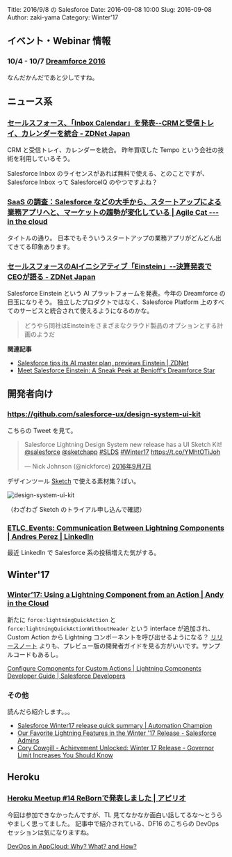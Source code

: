 Title: 2016/9/8 の Salesforce
Date: 2016-09-08 10:00
Slug: 2016-09-08
Author: zaki-yama
Category: Winter'17

## イベント・Webinar 情報

### 10/4 - 10/7 [Dreamforce 2016](http://www.salesforce.com/jp/dreamforce/DF16/)

なんだかんだであと少しですね。

## ニュース系

### [セールスフォース、「Inbox Calendar」を発表--CRMと受信トレイ、カレンダーを統合 - ZDNet Japan](http://japan.zdnet.com/article/35087493/)

CRM と受信トレイ、カレンダーを統合。
昨年買収した Tempo という会社の技術を利用しているそう。

Salesforce Inbox のライセンスがあれば無料で使える、とのことですが、Salesforce Inbox って SalesforceIQ のやつですよね？

### [SaaS の調査：Salesforce などの大手から、スタートアップによる業務アプリへと、マーケットの趨勢が変化している | Agile Cat --- in the cloud](https://agilecatcloud.com/2016/08/22/saas-vertical-specific-software-is-largest-saas-segment/)

タイトルの通り。
日本でもそういうスタートアップの業務アプリがどんどん出てきてる印象あります。

### [セールスフォースのAIイニシアティブ「Einstein」--決算発表でCEOが語る - ZDNet Japan](http://japan.zdnet.com/article/35088529/?utm_source=dlvr.it&utm_medium=twitter)

Salesforce Einstein という AI プラットフォームを発表。今年の Dreamforce の目玉になりそう。
独立したプロダクトではなく、Salesforce Platform 上のすべてのサービスと統合されて使えるようになるのかな。

> どうやら同社はEinsteinをさまざまなクラウド製品のオプションとする計画のようだ

**関連記事**

- [Salesforce tips its AI master plan, previews Einstein | ZDNet](http://www.zdnet.com/article/salesforce-tips-its-ai-master-plan-previews-einstein/)
- [Meet Salesforce Einstein: A Sneak Peek at Benioff's Dreamforce Star](http://www.cmswire.com/customer-experience/meet-salesforce-einstein-a-sneak-peek-at-benioffs-dreamforce-star/)

## 開発者向け

### https://github.com/salesforce-ux/design-system-ui-kit

こちらの Tweet を見て。

<blockquote class="twitter-tweet" data-lang="ja"><p lang="en" dir="ltr">Salesforce Lightning Design System new release has a UI Sketch Kit! <a href="https://twitter.com/salesforce">@salesforce</a> <a href="https://twitter.com/sketchapp">@sketchapp</a> <a href="https://twitter.com/hashtag/SLDS?src=hash">#SLDS</a> <a href="https://twitter.com/hashtag/Winter17?src=hash">#Winter17</a> <a href="https://t.co/YMhtOTiJoh">https://t.co/YMhtOTiJoh</a></p>&mdash; Nick Johnson (@nickforce) <a href="https://twitter.com/nickforce/status/773350190849806337">2016年9月7日</a></blockquote>
<script async src="//platform.twitter.com/widgets.js" charset="utf-8"></script>

デザインツール [Sketch](https://www.sketchapp.com/) で使える素材集？ぽい。

![design-system-ui-kit]({filename}/images/2016-09-08/ui-kit.png)

（わざわざ Sketch のトライアル申し込んで確認）

### [ETLC_Events: Communication Between Lightning Components | Andres Perez | LinkedIn](https://www.linkedin.com/pulse/etlcevents-communication-between-lightning-components-andres-perez)

最近 LinkedIn で Salesforce 系の投稿増えた気がする。

## Winter'17

### [Winter’17: Using a Lightning Component from an Action | Andy in the Cloud](https://andyinthecloud.com/2016/08/21/winter17-using-a-lightning-component-from-an-action/)

新たに `force:lightningQuickAction` と `force:lightningQuickActionWithoutHeader` という interface が追加され、Custom Action から Lightning コンポーネントを呼び出せるようになる？
[リリースノート](https://releasenotes.docs.salesforce.com/en-us/winter17/release-notes/rn_forcecom_general_lightning_comp_actions.htm#rn_forcecom_general_lightning_comp_actions) よりも、プレビュー版の開発者ガイドを見る方がいいです。サンプルコードもあるし。

[Configure Components for Custom Actions | Lightning Components Developer Guide | Salesforce Developers](https://developer.salesforce.com/docs/atlas.en-us.204.0.lightning.meta/lightning/components_using_lex_s1_config_action.htm)

### その他

読んだら紹介します。。。

- [Salesforce Winter17 release quick summary | Automation Champion](https://automationchampion.com/2016/08/21/salesforce-winter17-release-quick-summary/)
- [Our Favorite Lightning Features in the Winter '17 Release - Salesforce Admins](https://admin.salesforce.com/lightning-features-winter-17-release)
- [Cory Cowgill - Achievement Unlocked: Winter 17 Release - Governor Limit Increases You Should Know](https://corycowgill.blogspot.jp/2016/08/winter-17-release-governor-limit.html)

## Heroku

### [Heroku Meetup #14 ReBornで発表しました | アピリオ](http://appirio.co.jp/blog-category/tech-blog/20160830-heroku-meetup-14-acdx/)

今回は参加できなかったんですが、TL 見てなかなか面白い話してるな〜とうらやましく思ってました。
記事中で紹介されている、DF16 のこちらの DevOps セッションは気になりますね。

[DevOps in AppCloud: Why? What? and How?](https://success.salesforce.com/Sessions?eventId=a1Q3000000qQOd9#/session/a2q3A000000LBeBQAW)
